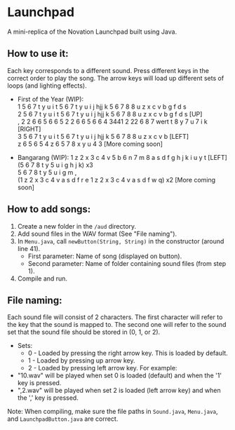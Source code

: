# Launchpad
A mini-replica of the Novation Launchpad built using Java.

How to use it:
-
Each key corresponds to a different sound. Press different keys in the correct order to play the song. The arrow keys will load up different sets of loops (and lighting effects).  
- First of the Year \(WIP\):  
1 5 6 7 t y u i t 5 6 7 t y u i j hjj k 5 6 7 8 8 u z x c v b g f d s  
2 5 6 7 t y u i t 5 6 7 t y u i j hjj k 5 6 7 8 8 u z x c v b g f d s \[UP\]  
, 2 2 6 6 5 6 6 5 2 2 6 6 5 6 6 4 3441 2 22 6 8 7 wert t 8 y 7 u 7 i k \[RIGHT\]  
3 5 6 7 t y u i t 5 6 7 t y u i j hjj k 5 6 7 8 8 u z x c v b \[LEFT\]  
z 6 5 6 5 4 z 6 5 7 8 x y u 4 3 \[More coming soon\]


- Bangarang \(WIP\):
1 z 2 x 3 c 4 v 5 b 6 n 7 m 8 a s d f g h j k i u y t \[LEFT\]  
\(5 6 7 8 t y 5 u i g h j k\) x3  
5 6 7 8 t y 5 u i g m ,  
\(1 z 2 x 3 c 4 v a s d f r e 1 z 2 x 3 c 4 v a s d f w q\) x2 \[More coming soon\]


How to add songs:
-
1. Create a new folder in the `/aud` directory.
2. Add sound files in the WAV format (See "File naming").
3. In `Menu.java`, call `newButton(String, String)` in the constructor (around line 41).
    - First parameter: Name of song (displayed on button).
    - Second parameter: Name of folder containing sound files (from step 1).
4. Compile and run.


File naming:
-
Each sound file will consist of 2 characters. The first character will refer to the key that the sound is mapped to. The second one will refer to the sound set that the sound file should be stored in (0, 1, or 2).
- Sets:
    - 0 - Loaded by pressing the right arrow key. This is loaded by default.
    - 1 - Loaded by pressing up arrow key.
    - 2 - Loaded by pressing left arrow key.
For example:
- "10.wav" will be played when set 0 is loaded (default) and when the '1' key is pressed.
- ",2.wav" will be played when set 2 is loaded (left arrow key) and when the ',' key is pressed.

Note: When compiling, make sure the file paths in `Sound.java`, `Menu.java`, and `LaunchpadButton.java` are correct.
